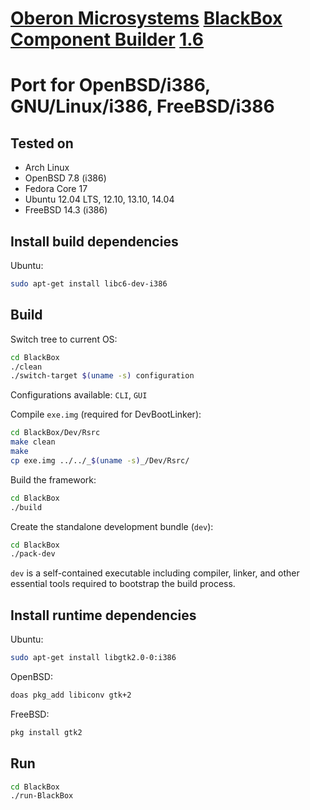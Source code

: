 # [Oberon Microsystems](http://www.oberon.ch/) [BlackBox Component Builder](https://en.wikipedia.org/wiki/BlackBox_Component_Builder) [1.6](https://blackboxframework.org/stable/SetupBlackBox16.exe)
# Port for OpenBSD/i386, GNU/Linux/i386, FreeBSD/i386

## Tested on

* Arch Linux
* OpenBSD 7.8 (i386)
* Fedora Core 17
* Ubuntu 12.04 LTS, 12.10, 13.10, 14.04
* FreeBSD 14.3 (i386)

## Install build dependencies

Ubuntu:

```sh
sudo apt-get install libc6-dev-i386
```

## Build

Switch tree to current OS:

```sh
cd BlackBox
./clean
./switch-target $(uname -s) configuration
```

Configurations available: `CLI`, `GUI`

Compile `exe.img` (required for DevBootLinker):

```sh
cd BlackBox/Dev/Rsrc
make clean
make
cp exe.img ../../_$(uname -s)_/Dev/Rsrc/
```

Build the framework:

```sh
cd BlackBox
./build
```

Create the standalone development bundle (`dev`):

```sh
cd BlackBox
./pack-dev
```

`dev` is a self-contained executable including compiler, linker, and other essential tools required to bootstrap the build process.

## Install runtime dependencies

Ubuntu:

```sh
sudo apt-get install libgtk2.0-0:i386
```

OpenBSD:

```sh
doas pkg_add libiconv gtk+2
```

FreeBSD:

```sh
pkg install gtk2
```

## Run

```sh
cd BlackBox
./run-BlackBox
```
